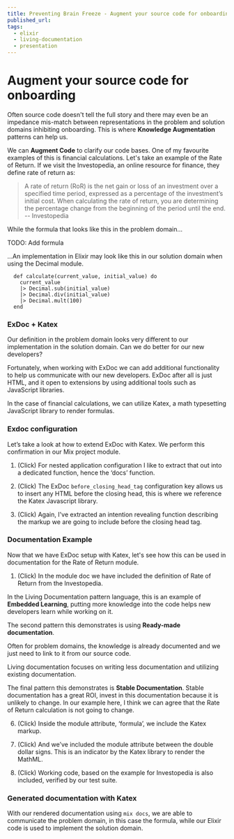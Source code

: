 ```yaml
---
title: Preventing Brain Freeze - Augment your source code for onboarding
published_url:
tags:
  - elixir
  - living-documentation
  - presentation
---
```


# Augment your source code for onboarding

Often source code doesn't tell the full story and there may even be an impedance mis-match between representations in the problem and solution domains inhibiting onboarding. This is where **Knowledge Augmentation** patterns can help us.

We can **Augment Code** to clarify our code bases. One of my favourite examples of this is financial calculations. Let's take an example of the Rate of Return. If we visit the Investopedia, an online resource for finance, they define rate of return as:

> A rate of return (RoR) is the net gain or loss of an investment over a specified time period, expressed as a percentage of the investment’s initial cost. When calculating the rate of return, you are determining the percentage change from the beginning of the period until the end. -- Investopedia

While the formula that looks like this in the problem domain…

TODO: Add formula

…An implementation in Elixir may look like this in our solution domain when using the Decimal module.

```
  def calculate(current_value, initial_value) do
    current_value
    |> Decimal.sub(initial_value)
    |> Decimal.div(initial_value)
    |> Decimal.mult(100)
  end
```

### ExDoc + Katex

Our definition in the problem domain looks very different to our implementation in the solution
domain. Can we do better for our new developers?

Fortunately, when working with ExDoc we can add additional functionality to help us communicate with
our new developers. ExDoc after all is just HTML, and it open to extensions by using additional
tools such as JavaScript libraries.

In the case of financial calculations, we can utilize Katex, a math typesetting JavaScript library
to render formulas.

### Exdoc configuration

Let’s take a look at how to extend ExDoc with Katex. We perform this confirmation in our Mix project
module.

1. (Click) For nested application configuration I like to extract that out into a dedicated
   function, hence the ‘docs’ function.

2. (Click) The ExDoc `before_closing_head_tag` configuration key allows us to insert any HTML before
   the closing head, this is where we reference the Katex Javascript library.

3. (Click) Again, I've extracted an intention revealing function describing the markup we are going
   to include before the closing head tag.

### Documentation Example

Now that we have ExDoc setup with Katex, let's see how this can be used in documentation for the
Rate of Return module.

1. (Click) In the module doc we have included the definition of Rate of Return from the
   Investopedia.

In the Living Documentation pattern language, this is an example of **Embedded Learning**, putting
more knowledge into the code helps new developers learn while working on it.

The second pattern this demonstrates is using **Ready-made documentation**.

Often for problem domains, the knowledge is already documented and we just need to link to it from
our source code.

Living documentation focuses on writing less documentation and utilizing existing documentation.

The final pattern this demonstrates is **Stable Documentation**. Stable documentation has a great
ROI, invest in this documentation because it is unlikely to change. In our example here, I think we
can agree that the Rate of Return calculation is not going to change.

6. (Click) Inside the module attribute, ‘formula’, we include the Katex markup.

7. (Click) And we’ve included the module attribute between the double dollar signs. This is an
   indicator by the Katex library to render the MathML.

8. (Click) Working code, based on the example for Investopedia is also included, verified by our
   test suite.

### Generated documentation with Katex

With our rendered documentation using `mix docs`, we are able to communicate the problem domain, in
this case the formula, while our Elixir code is used to implement the solution domain.